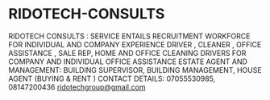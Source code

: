 # RIDOTECH-CONSULTS
RIDOTECH CONSULTS :  SERVICE ENTAILS  RECRUITMENT WORKFORCE FOR INDIVIDUAL AND COMPANY EXPERIENCE DRIVER , CLEANER , OFFICE ASSISTANCE , SALE REP,   HOME AND OFFICE CLEANING DRIVERS FOR COMPANY AND INDIVIDUAL OFFICE ASSISTANCE  ESTATE AGENT AND MANAGEMENT: BUILDING SUPERVISOR, BUILDING MANAGEMENT,      HOUSE AGENT (BUYING &amp; RENT )   CONTACT DETAILS: 07055530985, 08147200436 ridotechgroup@gmail.com
